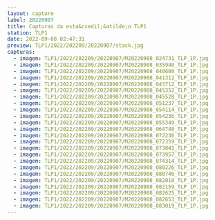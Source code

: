 ```yaml
---
layout: capture
label: 20220907
title: Capturas da esta&ccedil;&atilde;o TLP1
station: TLP1
date: 2022-09-08 02:47:31
preview: TLP1/2022/202209/20220907/stack.jpg
capturas:
  - imagem: TLP1/2022/202209/20220907/M20220908_024731_TLP_1P.jpg
  - imagem: TLP1/2022/202209/20220907/M20220908_035940_TLP_1P.jpg
  - imagem: TLP1/2022/202209/20220907/M20220908_040600_TLP_1P.jpg
  - imagem: TLP1/2022/202209/20220907/M20220908_041312_TLP_1P.jpg
  - imagem: TLP1/2022/202209/20220907/M20220908_043712_TLP_1P.jpg
  - imagem: TLP1/2022/202209/20220907/M20220908_045352_TLP_1P.jpg
  - imagem: TLP1/2022/202209/20220907/M20220908_045528_TLP_1P.jpg
  - imagem: TLP1/2022/202209/20220907/M20220908_051237_TLP_1P.jpg
  - imagem: TLP1/2022/202209/20220907/M20220908_054114_TLP_1P.jpg
  - imagem: TLP1/2022/202209/20220907/M20220908_054236_TLP_1P.jpg
  - imagem: TLP1/2022/202209/20220907/M20220908_055349_TLP_1P.jpg
  - imagem: TLP1/2022/202209/20220907/M20220908_064740_TLP_1P.jpg
  - imagem: TLP1/2022/202209/20220907/M20220908_072236_TLP_1P.jpg
  - imagem: TLP1/2022/202209/20220907/M20220908_072359_TLP_1P.jpg
  - imagem: TLP1/2022/202209/20220907/M20220908_073041_TLP_1P.jpg
  - imagem: TLP1/2022/202209/20220907/M20220908_073957_TLP_1P.jpg
  - imagem: TLP1/2022/202209/20220907/M20220908_074314_TLP_1P.jpg
  - imagem: TLP1/2022/202209/20220907/M20220908_080226_TLP_1P.jpg
  - imagem: TLP1/2022/202209/20220907/M20220908_080746_TLP_1P.jpg
  - imagem: TLP1/2022/202209/20220907/M20220908_082018_TLP_1P.jpg
  - imagem: TLP1/2022/202209/20220907/M20220908_082159_TLP_1P.jpg
  - imagem: TLP1/2022/202209/20220907/M20220908_082625_TLP_1P.jpg
  - imagem: TLP1/2022/202209/20220907/M20220908_082653_TLP_1P.jpg
  - imagem: TLP1/2022/202209/20220907/M20220908_083019_TLP_1P.jpg
---
```

